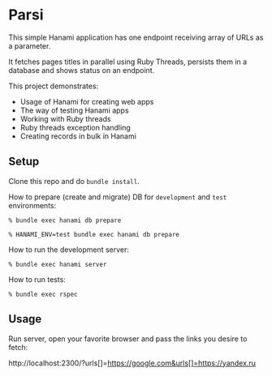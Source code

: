 # Parsi

This simple Hanami application has one endpoint receiving array of URLs as a parameter.

It fetches pages titles in parallel using Ruby Threads, persists them in a database and shows status on an endpoint.

This project demonstrates:

- Usage of Hanami for creating web apps
- The way of testing Hanami apps
- Working with Ruby threads
- Ruby threads exception handling
- Creating records in bulk in Hanami

## Setup

Clone this repo and do `bundle install`.

How to prepare (create and migrate) DB for `development` and `test` environments:

```
% bundle exec hanami db prepare

% HANAMI_ENV=test bundle exec hanami db prepare
```

How to run the development server:

```
% bundle exec hanami server
```

How to run tests:

```
% bundle exec rspec
```

## Usage

Run server, open your favorite browser and pass the links you desire to fetch:

http://localhost:2300/?urls[]=https://google.com&urls[]=https://yandex.ru
